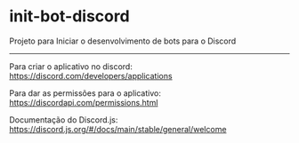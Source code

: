 # init-bot-discord
Projeto para Iniciar o desenvolvimento de bots para o Discord

---
Para criar o aplicativo no discord: https://discord.com/developers/applications

Para dar as permissões para o aplicativo: https://discordapi.com/permissions.html

Documentação do Discord.js: https://discord.js.org/#/docs/main/stable/general/welcome